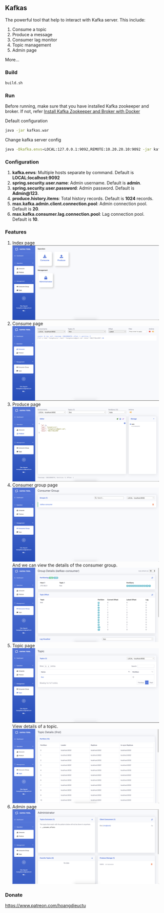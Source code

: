 ## Kafkas ##
The powerful tool that help to interact with Kafka server.
This include:
1. Consume a topic
2. Produce a message
3. Consumer lag monitor
4. Topic management
5. Admin page

More...

### Build ###
```bash
build.sh
```

### Run ###

Before running, make sure that you have installed Kafka zookeeper and broker.
If not, refer [Install Kafka Zookeeper and Broker with Docker](https://github.com/hoangdieuctu/tools/tree/master/docker/kafka-zookeeper-and-broker)

Default configuration
```bash
java -jar kafkas.war
```

Change kafka server config
```bash
java -Dkafka.envs=LOCAL:127.0.0.1:9092,REMOTE:10.20.20.10:9092 -jar kafkas.war
```

### Configuration ###

1. **kafka.envs**: Multiple hosts separate by command. Default is **LOCAL:localhost:9092**
2. **spring.security.user.name**: Admin username. Default is **admin**.
3. **spring.security.user.password**: Admin password. Default is **Admin@123**.
4. **produce.history.items**: Total history records. Default is **1024** records.
5. **max.kafka.admin.client.connection.pool**: Admin connection pool. Default is **20**.
6. **max.kafka.consumer.lag.connection.pool**: Lag connection pool. Default is **10**.

### Features ###
1. Index page
![picture](index.png)
2. Consume page
![picture](consume.png)
3. Produce page
![picture](produce.png)
4. Consumer group page
![picture](group.png)
And we can view the details of the consumer group.
![picture](group-detail.png)
5. Topic page
![picture](topic.png)
View details of a topic.
![picture](topic-detail.png)
6. Admin page
![picture](admin.png)

### Donate ###
https://www.patreon.com/hoangdieuctu
